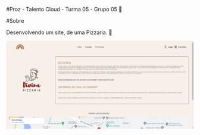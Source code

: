 #Proz - Talento Cloud - Turma 05 - Grupo 05 🧐

#Sobre

Desenvolvendo um site, de uma Pizzaria. 🍕

![Alt text](<IMG/Pizzaria Divina - Google Chrome 12_10_2023 23_11_12.png>)
